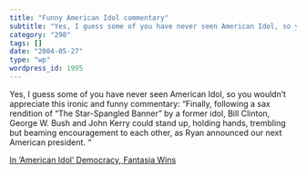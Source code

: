 ```yaml
---
title: "Funny American Idol commentary"
subtitle: "Yes, I guess some of you have never seen American Idol, so you wouldn’t appreciate this ironic and f..."
category: "298"
tags: []
date: "2004-05-27"
type: "wp"
wordpress_id: 1995
---
```

Yes, I guess some of you have never seen American Idol, so you wouldn’t appreciate this ironic and funny commentary:
“Finally, following a sax rendition of “The Star-Spangled Banner” by a former idol, Bill Clinton, George W. Bush and John Kerry could stand up, holding hands, trembling but beaming encouragement to each other, as Ryan announced our next American president. “

[In ‘American Idol’ Democracy, Fantasia Wins](http://www.nytimes.com/2004/05/27/arts/television/27idol.html)